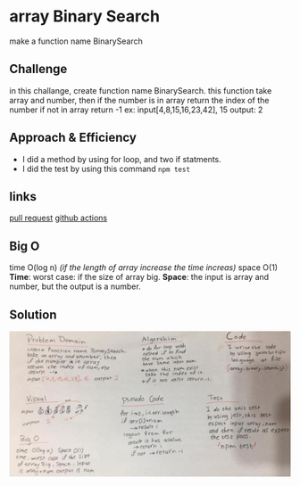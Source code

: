 # array Binary Search
make a function name BinarySearch 

## Challenge
in this challange, create function name BinarySearch. this function take array and number, then if the number is in array return the index of the number if not in array return -1 ex: input[4,8,15,16,23,42], 15 output: 2

## Approach & Efficiency
- I did a method by using for loop, and two if statments.
- I did the test by using this command `npm test`

## links
[pull request](https://github.com/sondos-401-advanced-javascript/data-structures-and-algorithms/pull/5)
[github actions](https://github.com/sondos-401-advanced-javascript/data-structures-and-algorithms/actions)

## Big O
time O(log n) *(if the length of array increase the time increas)* space O(1) **Time**: worst case: if the size of array big. **Space**: the input is array and number, but the output is a number. 

## Solution
![shift whiteboard](../../assets/binary.jpg)